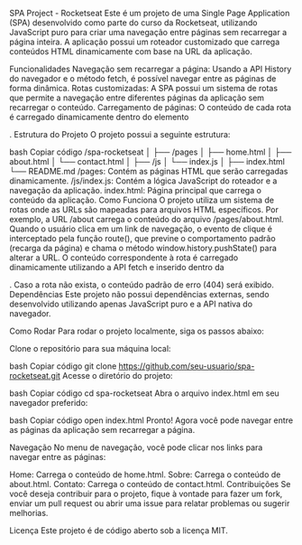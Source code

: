 SPA Project - Rocketseat
Este é um projeto de uma Single Page Application (SPA) desenvolvido como parte do curso da Rocketseat, utilizando JavaScript puro para criar uma navegação entre páginas sem recarregar a página inteira. A aplicação possui um roteador customizado que carrega conteúdos HTML dinamicamente com base na URL da aplicação.

Funcionalidades
Navegação sem recarregar a página: Usando a API History do navegador e o método fetch, é possível navegar entre as páginas de forma dinâmica.
Rotas customizadas: A SPA possui um sistema de rotas que permite a navegação entre diferentes páginas da aplicação sem recarregar o conteúdo.
Carregamento de páginas: O conteúdo de cada rota é carregado dinamicamente dentro do elemento <div id="app"></div>.
Estrutura do Projeto
O projeto possui a seguinte estrutura:

bash
Copiar código
/spa-rocketseat
│
├── /pages
│   ├── home.html
│   ├── about.html
│   └── contact.html
│
├── /js
│   └── index.js
│
├── index.html
└── README.md
/pages: Contém as páginas HTML que serão carregadas dinamicamente.
/js/index.js: Contém a lógica JavaScript do roteador e a navegação da aplicação.
index.html: Página principal que carrega o conteúdo da aplicação.
Como Funciona
O projeto utiliza um sistema de rotas onde as URLs são mapeadas para arquivos HTML específicos. Por exemplo, a URL /about carrega o conteúdo do arquivo /pages/about.html.
Quando o usuário clica em um link de navegação, o evento de clique é interceptado pela função route(), que previne o comportamento padrão (recarga da página) e chama o método window.history.pushState() para alterar a URL.
O conteúdo correspondente à rota é carregado dinamicamente utilizando a API fetch e inserido dentro da <div id="app"></div>.
Caso a rota não exista, o conteúdo padrão de erro (404) será exibido.
Dependências
Este projeto não possui dependências externas, sendo desenvolvido utilizando apenas JavaScript puro e a API nativa do navegador.

Como Rodar
Para rodar o projeto localmente, siga os passos abaixo:

Clone o repositório para sua máquina local:

bash
Copiar código
git clone https://github.com/seu-usuario/spa-rocketseat.git
Acesse o diretório do projeto:

bash
Copiar código
cd spa-rocketseat
Abra o arquivo index.html em seu navegador preferido:

bash
Copiar código
open index.html
Pronto! Agora você pode navegar entre as páginas da aplicação sem recarregar a página.

Navegação
No menu de navegação, você pode clicar nos links para navegar entre as páginas:

Home: Carrega o conteúdo de home.html.
Sobre: Carrega o conteúdo de about.html.
Contato: Carrega o conteúdo de contact.html.
Contribuições
Se você deseja contribuir para o projeto, fique à vontade para fazer um fork, enviar um pull request ou abrir uma issue para relatar problemas ou sugerir melhorias.

Licença
Este projeto é de código aberto sob a licença MIT.
